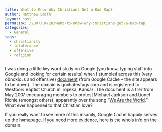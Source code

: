 ```yaml
---
title: Want to Know Why Christians Get a Bad Rap?
author: Matthew Smith
layout: post
permalink: /2007/06/28/want-to-know-why-christians-get-a-bad-rap
categories:
  - General
tags:
  - christianity
  - intolerance
  - offensive
  - religion
---
```

I was doing a little key word study on Google (you know, typing stuff into Google and looking for certain results) when I stumbled across this (very obnoxious and offensive) <a href="http://72.14.235.104/search?q=cache:b-ljeAFfqpwJ:www.godhatesfags.com/fliers/may2007/20070515_warner-chappell-jackson-ritchie-jones.pdf" rel="nofollow">document</a> (from Google Cache &#8211; the site appears to be down). The domain is godhatesfags.com and is registered to Westboro Baptist Church in Topeka, Kansas. The document is a flier from May 2007 encouraging members to protest Michael Jackson and Lionel Richie (amongst others), apparently over the song &#8220;[We Are the World][1].&#8221; What ever happened to that Christian love?

If you really want to see more of this insanity, Google Cache happily serves up the <a href="http://72.14.235.104/search?q=cache:6zbIxG60EugJ:www.godhatesfags.com/" rel="nofollow">homepage</a>. If you need more evidence, here is the <a href="http://www.networksolutions.com/whois/results.jsp?domain=godhatesfags.com" rel="nofollow">whois info</a> on the domain.

 [1]: http://en.wikipedia.org/wiki/We_Are_the_World